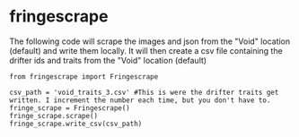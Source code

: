 # fringescrape

The following code will scrape the images and json from the "Void" location (default) and write them locally.
It will then create a csv file containing the drifter ids and traits from the "Void" location (default) 

```
from fringescrape import Fringescrape

csv_path = 'void_traits_3.csv' #This is were the drifter traits get written. I increment the number each time, but you don't have to.
fringe_scrape = Fringescrape()
fringe_scrape.scrape()
fringe_scrape.write_csv(csv_path)
```